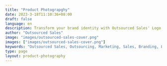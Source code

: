 ```yaml
---
title: "Product Photograpghy"
date: 2023-3-18T11:10:36+08:00
draft: false
language: en
description: Transform your brand identity with Outsourced Sales' Logo Design services. Our expert designers will create a unique and memorable logo that captures the essence of your brand. Stand out from the crowd and leave a lasting impression on your audience. Let's craft a logo that speaks volumes about your business!
author: "Outsourced Sales"
image: "images/outsourced-sales-cover.png"
images: ["images/outsourced-sales-cover.png"]
keywords: "Outsourced Sales, Outsourcing, Marketing, Sales, Branding, Lead Generation"
type: page
layout: product-photography
---
```

